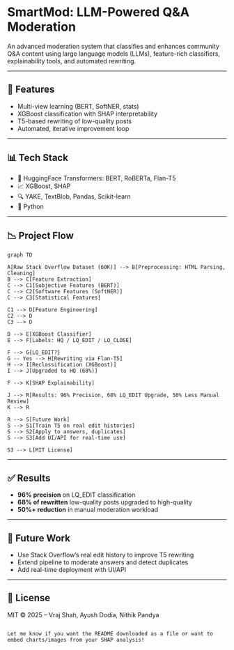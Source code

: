 # SmartMod: LLM-Powered Q&A Moderation

An advanced moderation system that classifies and enhances community Q&A content using large language models (LLMs), feature-rich classifiers, explainability tools, and automated rewriting.

---

## 🚀 Features

- Multi-view learning (BERT, SoftNER, stats)
- XGBoost classification with SHAP interpretability
- T5-based rewriting of low-quality posts
- Automated, iterative improvement loop

---

## 📊 Tech Stack

- 🤖 HuggingFace Transformers: BERT, RoBERTa, Flan-T5
- 📈 XGBoost, SHAP
- 🔍 YAKE, TextBlob, Pandas, Scikit-learn
- 🐍 Python

---

## 📉 Project Flow

```mermaid
graph TD

A[Raw Stack Overflow Dataset (60K)] --> B[Preprocessing: HTML Parsing, Cleaning]
B --> C[Feature Extraction]
C --> C1[Subjective Features (BERT)]
C --> C2[Software Features (SoftNER)]
C --> C3[Statistical Features]

C1 --> D[Feature Engineering]
C2 --> D
C3 --> D

D --> E[XGBoost Classifier]
E --> F[Labels: HQ / LQ_EDIT / LQ_CLOSE]

F --> G{LQ_EDIT?}
G -- Yes --> H[Rewriting via Flan-T5]
H --> I[Reclassification (XGBoost)]
I --> J[Upgraded to HQ (68%)]

F --> K[SHAP Explainability]

J --> R[Results: 96% Precision, 68% LQ_EDIT Upgrade, 50% Less Manual Review]
K --> R

R --> S[Future Work]
S --> S1[Train T5 on real edit histories]
S --> S2[Apply to answers, duplicates]
S --> S3[Add UI/API for real-time use]

S3 --> L[MIT License]
````

---

## ✅ Results

* **96% precision** on LQ\_EDIT classification
* **68% of rewritten** low-quality posts upgraded to high-quality
* **50%+ reduction** in manual moderation workload

---

## 🔭 Future Work

* Use Stack Overflow’s real edit history to improve T5 rewriting
* Extend pipeline to moderate answers and detect duplicates
* Add real-time deployment with UI/API

---

## 📝 License

MIT © 2025 – Vraj Shah, Ayush Dodia, Nithik Pandya

```

Let me know if you want the README downloaded as a file or want to embed charts/images from your SHAP analysis!
```
